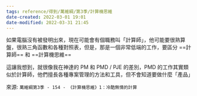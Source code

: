 ```yaml
---
tags: reference/得到/萬維綱/第3季/計算機思維 
date-created: 2022-03-01 19:01
date-modified: 2022-03-31 21:45
---
```


如果電腦沒有被發明出來，現在可能會有個職務叫「計算師」，他可能要很熟算盤，很熟三角函數和各種對照表，但是，那是一個非常低端的工作，要區分 ==計算師== 和 ==計算機思維==

這讓我想到，就很像我在神達的 PM 和 PMD / PJE 的差別，PMD 的工作其實類似於計算師，他們擅長各種專案管理的方法和工具，但不會知道要做什麼「產品」

來源: `萬維綱第3季 - 154 - 《計算機思維》1：冷酷無情的計算`